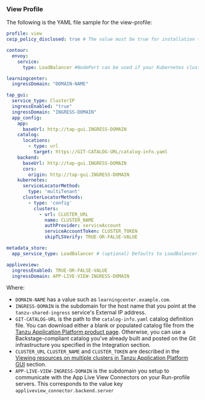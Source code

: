 ### <a id='full-profile'></a> View Profile

The following is the YAML file sample for the view-profile:

```yaml
profile: view
ceip_policy_disclosed: true # The value must be true for installation to succeed

contour:
  envoy:
    service:
      type: LoadBalancer #NodePort can be used if your Kubernetes cluster doesn't support LoadBalancing

learningcenter:
  ingressDomain: "DOMAIN-NAME"

tap_gui:
  service_type: ClusterIP
  ingressEnabled: "true"
  ingressDomain: "INGRESS-DOMAIN"
  app_config:
    app:
      baseUrl: http://tap-gui.INGRESS-DOMAIN
    catalog:
      locations:
        - type: url
          target: https://GIT-CATALOG-URL/catalog-info.yaml
    backend:
      baseUrl: http://tap-gui.INGRESS-DOMAIN
      cors:
        origin: http://tap-gui.INGRESS-DOMAIN
    kubernetes:
      serviceLocatorMethod:
        type: 'multiTenant'
      clusterLocatorMethods:
        - type: 'config'
          clusters:
            - url: CLUSTER_URL
              name: CLUSTER_NAME
              authProvider: serviceAccount
              serviceAccountToken: CLUSTER_TOKEN
              skipTLSVerify: TRUE-OR-FALSE-VALUE

metadata_store:
  app_service_type: LoadBalancer # (optional) Defaults to LoadBalancer. Change to NodePort for distributions that don't support LoadBalancer

appliveview:
  ingressEnabled: TRUE-OR-FALSE-VALUE
  ingressDomain: APP-LIVE-VIEW-INGRESS-DOMAIN
```

Where:

- `DOMAIN-NAME` has a value such as `learningcenter.example.com`.
- `INGRESS-DOMAIN` is the subdomain for the host name that you point at the `tanzu-shared-ingress`
service's External IP address.
- `GIT-CATALOG-URL` is the path to the `catalog-info.yaml` catalog definition file. You can download either a blank or populated catalog file from the [Tanzu Application Platform product page](https://network.pivotal.io/products/tanzu-application-platform/#/releases/1043418/file_groups/6091). Otherwise, you can use a Backstage-compliant catalog you've already built and posted on the Git infrastructure you specified in the Integration section.
- `CLUSTER_URL` `CLUSTER_NAME` and `CLUSTER_TOKEN` are described in the [Viewing resources on multiple clusters in Tanzu Application Platform GUI](../../tap-gui/cluster-view-setup.md) section.
- `APP-LIVE-VIEW-INGRESS-DOMAIN` is the subdomain you setup to communicate with the App Live View Connectors on your Run-profile servers. This corresponds to the value key `appliveview_connector.backend.server`